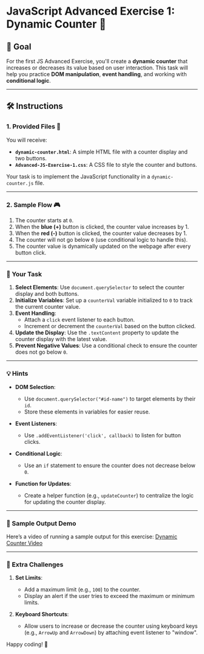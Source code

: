 # JavaScript Advanced Exercise 1: Dynamic Counter 🔢

## 🌟 Goal

For the first JS Advanced Exercise, you'll create a **dynamic counter** that increases or decreases its value based on user interaction. This task will help you practice **DOM manipulation**, **event handling**, and working with **conditional logic**.

---

## 🛠️ Instructions

### 1. Provided Files 📂
You will receive:
- **`dynamic-counter.html`**: A simple HTML file with a counter display and two buttons.
- **`Advanced-JS-Exercise-1.css`**: A CSS file to style the counter and buttons.

Your task is to implement the JavaScript functionality in a `dynamic-counter.js` file.

---

### 2. Sample Flow 🎮
1. The counter starts at `0`.
2. When the **blue (+)** button is clicked, the counter value increases by 1.
3. When the **red (-)** button is clicked, the counter value decreases by 1.
4. The counter will not go below `0` (use conditional logic to handle this).
5. The counter value is dynamically updated on the webpage after every button click.

---

### 🧩 Your Task

1. **Select Elements**: Use `document.querySelector` to select the counter display and both buttons.
2. **Initialize Variables**: Set up a `counterVal` variable initialized to `0` to track the current counter value.
3. **Event Handling**:
   - Attach a `click` event listener to each button.
   - Increment or decrement the `counterVal` based on the button clicked.
4. **Update the Display**: Use the `.textContent` property to update the counter display with the latest value.
5. **Prevent Negative Values**: Use a conditional check to ensure the counter does not go below `0`.

---

### 💡 Hints

- **DOM Selection**:
  - Use `document.querySelector("#id-name")` to target elements by their `id`.
  - Store these elements in variables for easier reuse.

- **Event Listeners**:
  - Use `.addEventListener('click', callback)` to listen for button clicks.

- **Conditional Logic**:
  - Use an `if` statement to ensure the counter does not decrease below `0`.

- **Function for Updates**:
  - Create a helper function (e.g., `updateCounter`) to centralize the logic for updating the counter display.

---

### 📼 Sample Output Demo

Here’s a video of running a sample output for this exercise: [Dynamic Counter Video](https://drive.google.com/file/d/1AfI5Lk2RFIGGO7SPuYxbL1fbn3AoEROE/view?usp=sharing)

---

### 🚀 Extra Challenges

1. **Set Limits**:
   - Add a maximum limit (e.g., `100`) to the counter.
   - Display an alert if the user tries to exceed the maximum or minimum limits.

2. **Keyboard Shortcuts**:
   - Allow users to increase or decrease the counter using keyboard keys (e.g., `ArrowUp` and `ArrowDown`) by attaching event listener to "window".

Happy coding! 🎉
